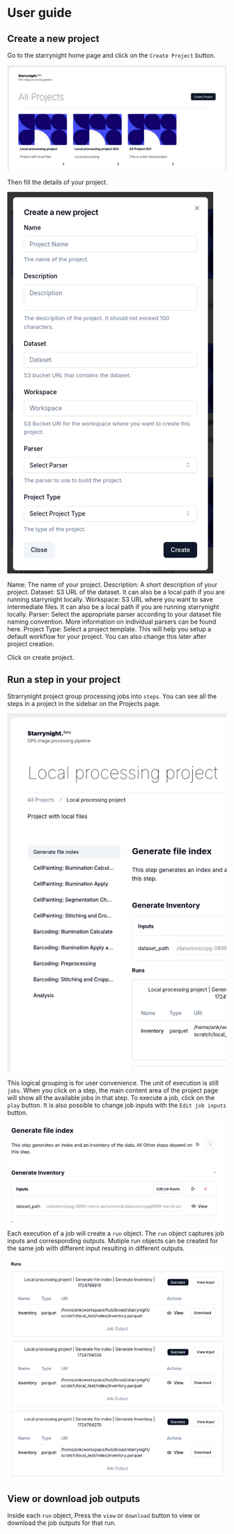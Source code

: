 # User guide

## Create a new project

Go to the starrynight home page and click on the `Create Project` button.

![Create a new project](./images/screen_1.png)

Then fill the details of your project.

![Project creation form](./images/screen_2.png)

Name: The name of your project.
Description: A short description of your project.
Dataset: S3 URL of the dataset. It can also be a local path if you are running starrynight locally.
Workspace: S3 URL where you want to save intermediate files. It can also be a local path if you are running starrynight locally.
Parser: Select the appropriate parser according to your dataset file naming convention. More information on individual parsers can be found here.
Project Type: Select a project template. This will help you setup a default workflow for your project. You can also change this later after project creation.

Click on create project.

## Run a step in your project

Strarrynight project group processing jobs into `steps`.
You can see all the steps in a project in the sidebar on the Projects page.

![Project steps](./images/screen_4.png)

This logical grouping is for user convenience. The unit of execution is still `jobs`.
When you click on a step, the main content area of the project page will show all the available jobs in that step.
To execute a job, click on the `play` button. It is also possible to change job inputs with the `Edit job inputs` button.

![Execute job](./images/screen_5.png)

Each execution of a job will create a `run` object. The `run` object captures job inputs and corresponding outputs.
Mutiple run objects can be created for the same job with different input resulting in different outputs.

![Multiple runs](./images/screen_6.png)

## View or download job outputs

Inside each `run` object, Press the `view` or `download` button to view or download the job outputs for that run.
